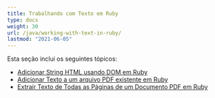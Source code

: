 ```yaml
---
title: Trabalhando com Texto em Ruby
type: docs
weight: 30
url: /java/working-with-text-in-ruby/
lastmod: "2021-06-05"
---
```


Esta seção inclui os seguintes tópicos:

- [Adicionar String HTML usando DOM em Ruby](/pdf/java/add-html-string-using-dom-in-ruby/)
- [Adicionar Texto a um arquivo PDF existente em Ruby](/pdf/java/add-text-to-an-existing-pdf-file-in-ruby/)
- [Extrair Texto de Todas as Páginas de um Documento PDF em Ruby](/pdf/java/extract-text-from-all-the-pages-of-a-pdf-document-in-ruby/)